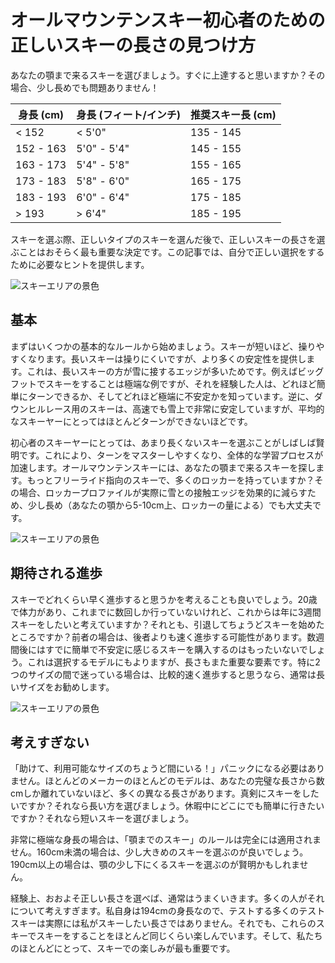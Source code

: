 # オールマウンテンスキー初心者のための正しいスキーの長さの見つけ方

あなたの顎まで来るスキーを選びましょう。すぐに上達すると思いますか？その場合、少し長めでも問題ありません！

| 身長 (cm) | 身長 (フィート/インチ) | 推奨スキー長 (cm) |
|-----------|-----------------------|-------------------|
| < 152     | < 5'0"                | 135 - 145         |
| 152 - 163 | 5'0" - 5'4"           | 145 - 155         |
| 163 - 173 | 5'4" - 5'8"           | 155 - 165         |
| 173 - 183 | 5'8" - 6'0"           | 165 - 175         |
| 183 - 193 | 6'0" - 6'4"           | 175 - 185         |
| > 193     | > 6'4"                | 185 - 195         |

スキーを選ぶ際、正しいタイプのスキーを選んだ後で、正しいスキーの長さを選ぶことはおそらく最も重要な決定です。この記事では、自分で正しい選択をするために必要なヒントを提供します。

![スキーエリアの景色](/images/banner-3.jpeg)

## 基本

まずはいくつかの基本的なルールから始めましょう。スキーが短いほど、操りやすくなります。長いスキーは操りにくいですが、より多くの安定性を提供します。これは、長いスキーの方が雪に接するエッジが多いためです。例えばビッグフットでスキーをすることは極端な例ですが、それを経験した人は、どれほど簡単にターンできるか、そしてどれほど極端に不安定かを知っています。逆に、ダウンヒルレース用のスキーは、高速でも雪上で非常に安定していますが、平均的なスキーヤーにとってはほとんどターンができないほどです。

初心者のスキーヤーにとっては、あまり長くないスキーを選ぶことがしばしば賢明です。これにより、ターンをマスターしやすくなり、全体的な学習プロセスが加速します。オールマウンテンスキーには、あなたの顎まで来るスキーを探します。もっとフリーライド指向のスキーで、多くのロッカーを持っていますか？その場合、ロッカープロファイルが実際に雪との接触エッジを効果的に減らすため、少し長め（あなたの顎から5-10cm上、ロッカーの量による）でも大丈夫です。

![スキーエリアの景色](/images/banner-1.jpeg)

## 期待される進歩

スキーでどれくらい早く進歩すると思うかを考えることも良いでしょう。20歳で体力があり、これまでに数回しか行っていないけれど、これからは年に3週間スキーをしたいと考えていますか？それとも、引退してちょうどスキーを始めたところですか？前者の場合は、後者よりも速く進歩する可能性があります。数週間後にはすでに簡単で不安定に感じるスキーを購入するのはもったいないでしょう。これは選択するモデルにもよりますが、長さもまた重要な要素です。特に2つのサイズの間で迷っている場合は、比較的速く進歩すると思うなら、通常は長いサイズをお勧めします。

![スキーエリアの景色](/images/banner-2.jpeg)

## 考えすぎない

「助けて、利用可能なサイズのちょうど間にいる！」パニックになる必要はありません。ほとんどのメーカーのほとんどのモデルは、あなたの完璧な長さから数cmしか離れていないほど、多くの異なる長さがあります。真剣にスキーをしたいですか？それなら長い方を選びましょう。休暇中にどこにでも簡単に行きたいですか？それなら短いスキーを選びましょう。

非常に極端な身長の場合は、「顎までのスキー」のルールは完全には適用されません。160cm未満の場合は、少し大きめのスキーを選ぶのが良いでしょう。190cm以上の場合は、顎の少し下にくるスキーを選ぶのが賢明かもしれません。

経験上、おおよそ正しい長さを選べば、通常はうまくいきます。多くの人がそれについて考えすぎます。私自身は194cmの身長なので、テストする多くのテストスキーは実際には私がスキーしたい長さではありません。それでも、これらのスキーでスキーをすることをほとんど同じくらい楽しんでいます。そして、私たちのほとんどにとって、スキーでの楽しみが最も重要です。

